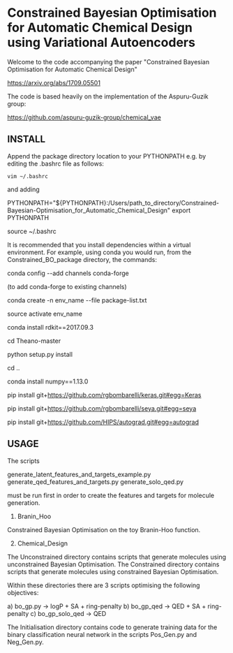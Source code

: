 # Constrained Bayesian Optimisation for Automatic Chemical Design using Variational Autoencoders

Welcome to the code accompanying the paper "Constrained Bayesian Optimisation for Automatic Chemical Design"

https://arxiv.org/abs/1709.05501

The code is based heavily on the implementation of the Aspuru-Guzik group:

https://github.com/aspuru-guzik-group/chemical_vae

## INSTALL

Append the package directory location to your PYTHONPATH e.g. by editing the .bashrc file as follows:

```vim ~/.bashrc```

and adding

PYTHONPATH="${PYTHONPATH}:/Users/path_to_directory/Constrained-Bayesian-Optimisation_for_Automatic_Chemical_Design"
export PYTHONPATH

source ~/.bashrc

It is recommended that you install dependencies within a virtual environment. For example, using conda you would run,
from the Constrained_BO_package directory, the commands:

conda config --add channels conda-forge

(to add conda-forge to existing channels)

conda create -n env_name --file package-list.txt

source activate env_name

conda install rdkit==2017.09.3

cd Theano-master

python setup.py install

cd ..

conda install numpy==1.13.0

pip install git+https://github.com/rgbombarelli/keras.git#egg=Keras

pip install git+https://github.com/rgbombarelli/seya.git#egg=seya

pip install git+https://github.com/HIPS/autograd.git#egg=autograd

## USAGE

The scripts

generate_latent_features_and_targets_example.py
generate_qed_features_and_targets.py
generate_solo_qed.py

must be run first in order to create the features and targets for molecule generation.

1) Branin_Hoo

Constrained Bayesian Optimisation on the toy Branin-Hoo function.

2) Chemical_Design

The Unconstrained directory contains scripts that generate molecules using unconstrained Bayesian Optimisation.
The Constrained directory contains scripts that generate molecules using constrained Bayesian Optimisation.

Within these directories there are 3 scripts optimising the following objectives: 

a) bo_gp.py -> logP + SA + ring-penalty
b) bo_gp_qed -> QED + SA + ring-penalty
c) bo_gp_solo_qed -> QED

The Initialisation directory contains code to generate training data for the binary classification neural network in 
the scripts Pos_Gen.py and Neg_Gen.py.

